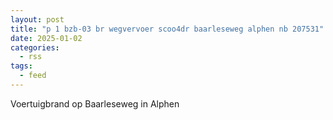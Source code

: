 ```yaml
---
layout: post
title: "p 1 bzb-03 br wegvervoer scoo4dr baarleseweg alphen nb 207531"
date: 2025-01-02
categories: 
  - rss
tags: 
  - feed
---
```


Voertuigbrand op Baarleseweg in Alphen
